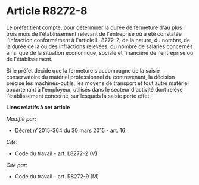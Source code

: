 # Article R8272-8

Le préfet tient compte, pour déterminer la durée de fermeture d'au plus trois mois de l'établissement relevant de
l'entreprise où a été constatée l'infraction conformément à l'article L. 8272-2, de la nature, du nombre, de la durée de la
ou des infractions relevées, du nombre de salariés concernés ainsi que de la situation économique, sociale et financière de
l'entreprise ou de l'établissement. 

Si le préfet décide que la fermeture s'accompagne de la saisie conservatoire du matériel professionnel du contrevenant, la
décision précise les machines-outils, les moyens de transport et tout autre matériel appartenant à l'employeur, utilisés dans
le secteur d'activité dont relève l'établissement concerné, sur lesquels la saisie porte effet.

**Liens relatifs à cet article**

_Modifié par_:

  - Décret n°2015-364 du 30 mars 2015 - art. 16

_Cite_:

  - Code du travail - art. L8272-2 (V)

_Cité par_:

  - Code du travail - art. R8272-9 (M)

